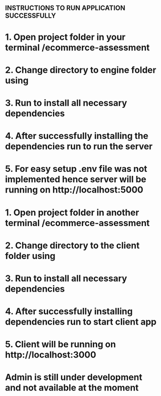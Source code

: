 ## INSTRUCTIONS TO RUN APPLICATION SUCCESSFULLY

<!-- To Run The Server -->

# 1. Open project folder in your terminal /ecommerce-assessment

# 2. Change directory to engine folder using <cd engine>

# 3. Run <yarn install> to install all necessary dependencies

# 4. After successfully installing the dependencies run <yarn dev> to run the server

# 5. For easy setup .env file was not implemented hence server will be running on http://localhost:5000

<!-- To Run The Client -->

# 1. Open project folder in another terminal /ecommerce-assessment

# 2. Change directory to the client folder using <cd client>

# 3. Run <npm install> to install all necessary dependencies

# 4. After successfully installing dependencies run <npm start> to start client app

# 5. Client will be running on http://localhost:3000

<!-- To Run Admin -->

# Admin is still under development and not available at the moment
